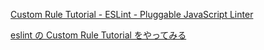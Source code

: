
[Custom Rule Tutorial - ESLint - Pluggable JavaScript Linter](https://l.pg1x.com/6U5zspSokC119s2N7)


[eslint の Custom Rule Tutorial をやってみる](https://l.pg1x.com/B5DQGiNDZZWAY2PC9)
